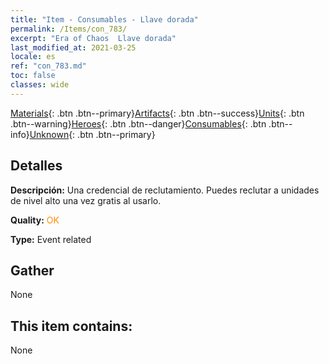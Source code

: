 ```yaml
---
title: "Item - Consumables - Llave dorada"
permalink: /Items/con_783/
excerpt: "Era of Chaos  Llave dorada"
last_modified_at: 2021-03-25
locale: es
ref: "con_783.md"
toc: false
classes: wide
---
```

 [Materials](/es/Items/){: .btn .btn--primary}[Artifacts](/es/Items/Artifacts/){: .btn .btn--success}[Units](/es/Items/Units/){: .btn .btn--warning}[Heroes](/es/Items/Heroes/){: .btn .btn--danger}[Consumables](/es/Items/Consumables/){: .btn .btn--info}[Unknown](/es/Items/Unknown/){: .btn .btn--primary}

## Detalles
 **Descripción:** Una credencial de reclutamiento. Puedes reclutar a unidades de nivel alto una vez gratis al usarlo.

 **Quality:** <span style="color: #FF8C00">OK</span>

 **Type:** Event related

## Gather

  None

## This item contains:

  None

